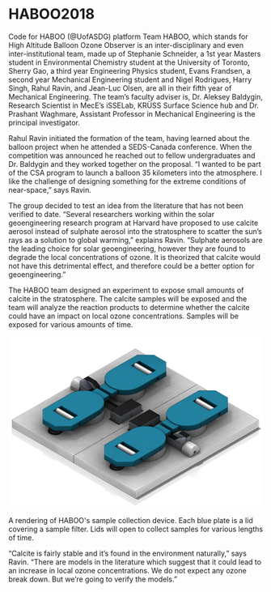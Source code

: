 # HABOO2018
Code for HABOO (@UofASDG) platform
Team HABOO, which stands for High Altitude Balloon Ozone Observer is an inter-disciplinary and even inter-institutional team, made up of Stephanie Schneider, a 1st year Masters student in Environmental Chemistry student at the University of Toronto, Sherry Gao, a third year Engineering Physics student, Evans Frandsen, a second year Mechanical Engineering student and Nigel Rodrigues, Harry Singh, Rahul Ravin, and Jean-Luc Olsen, are all in their fifth year of Mechanical Engineering. The team’s faculty adviser is, Dr. Aleksey Baldygin, Research Scientist in MecE’s iSSELab, KRÜSS Surface Science hub and Dr. Prashant Waghmare, Assistant Professor in Mechanical Engineering is the principal investigator.

Rahul Ravin initiated the formation of the team, having learned about the balloon project when he attended a SEDS-Canada conference. When the competition was announced he reached out to fellow undergraduates and Dr. Baldygin and they worked together on the proposal. “I wanted to be part of the CSA program to launch a balloon 35 kilometers into the atmosphere. I like the challenge of designing something for the extreme conditions of near-space,” says Ravin.

The group decided to test an idea from the literature that has not been verified to date. “Several researchers working within the solar geoengineering research program at Harvard have proposed to use calcite aerosol instead of sulphate aerosol into the stratosphere to scatter the sun’s rays as a solution to global warming,” explains Ravin. “Sulphate aerosols are the leading choice for solar geoengineering, however they are found to degrade the local concentrations of ozone. It is theorized that calcite would not have this detrimental effect, and therefore could be a better option for geoengineering.”

The HABOO team designed an experiment to expose small amounts of calcite in the stratosphere. The calcite samples will be exposed and the team will analyze the reaction products to determine whether the calcite could have an impact on local ozone concentrations. Samples will be exposed for various amounts of time.

![Render](Pictures/HABOO_render_old.png?raw=true "Render")

A rendering of HABOO's sample collection device. Each blue plate is a lid covering a sample filter. Lids will open to collect samples for various lengths of time. 

“Calcite is fairly stable and it’s found in the environment naturally,” says Ravin. “There are models in the literature which suggest that it could lead to an increase in local ozone concentrations. We do not expect any ozone break down. But we’re going to verify the models.”  

